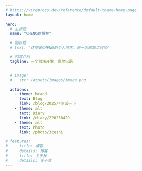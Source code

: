```yaml
---
# https://vitepress.dev/reference/default-theme-home-page
layout: home

hero:
  # 主标题
  name: "CHENG的博客"

  # 副标题
  # text: "这里是CHENG的个人博客，是一名前端工程师"

  # 内容介绍
  tagline: 一个前端开发，偶尔记录


  # image:
  #   src: /assets/images/image.png

  actions:
    - theme: brand
      text: Blog
      link: /blog/2025/4测试一下
    - theme: alt
      text: Diary
      link: /diary/220250429
    - theme: alt
      text: Photo
      link: /photo/3ceshi

# features:
#   - title: 博客
#     details: 博客
#   - title: 关于我
#     details: 关于我
---
```


